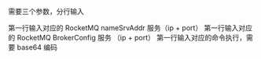 需要三个参数，分行输入

第一行输入对应的 RocketMQ nameSrvAddr 服务（ip + port）
第一行输入对应的 RocketMQ BrokerConfig 服务 （ip + port）
第一行输入对应的命令执行，需要 base64 编码